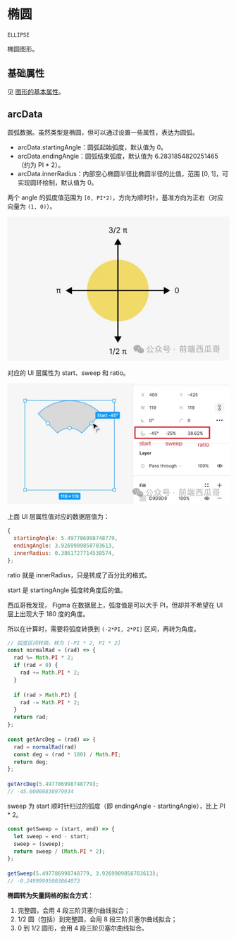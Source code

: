 
# 椭圆

`ELLIPSE`

椭圆图形。

## 基础属性

见 [图形的基本属性](./basic.md)。

## arcData

圆弧数据。虽然类型是椭圆，但可以通过设置一些属性，表达为圆弧。

- arcData.startingAngle：圆弧起始弧度，默认值为 0。
- arcData.endingAngle：圆弧结束弧度，默认值为 6.2831854820251465（约为 PI * 2）。
- arcData.innerRadius：内部空心椭圆半径比椭圆半径的比值，范围 [0, 1]，可实现圆环绘制，默认值为 0。

两个 angle 的弧度值范围为 `[0, PI*2)`，方向为顺时针，基准方向为正右（对应向量为 `(1, 0)`）。

![](../static/fig-polar-coord.jpg)

对应的 UI 层属性为 start、sweep 和 ratio。

![alt text](../static/fig-ui-arc-data.webp)


上面 UI 层属性值对应的数据层值为：

```js
{
  startingAngle: 5.497786998748779,
  endingAngle: 3.9269909858703613,
  innerRadius: 0.3861727714538574,
};
```

ratio 就是 innerRadius，只是转成了百分比的格式。

start 是 startingAngle 弧度转角度后的值。

西瓜哥我发现， Figma 在数据层上，弧度值是可以大于 PI，但却并不希望在 UI 层上出现大于 180 度的角度。

所以在计算时，需要将弧度转换到 `(-2*PI, 2*PI]` 区间，再转为角度。

```js
// 弧度区间转换，转为 (-PI * 2, PI * 2]
const normalRad = (rad) => {
  rad %= Math.PI * 2;
  if (rad < 0) {
    rad += Math.PI * 2;
  }

  if (rad > Math.PI) {
    rad -= Math.PI * 2;
  }
  return rad;
};

const getArcDeg = (rad) => {
  rad = normalRad(rad)
  const deg = (rad * 180) / Math.PI;
  return deg;
};

getArcDeg(5.497786998748779);
// -45.00000830979934
```

sweep 为 start 顺时针扫过的弧度（即 endingAngle - startingAngle），比上 PI * 2。

```js
const getSweep = (start, end) => {
  let sweep = end - start;
  sweep = (sweep);
  return sweep / (Math.PI * 2);
};

getSweep(5.497786998748779, 3.9269909858703613);
// -0.24999995003864073
```

**椭圆转为矢量网格的拟合方式**：

1. 完整圆，会用 4 段三阶贝塞尔曲线拟合；
2. 1/2 圆（包括）到完整圆，会用 8 段三阶贝塞尔曲线拟合；
3. 0 到 1/2 圆形，会用 4 段三阶贝塞尔曲线拟合。


